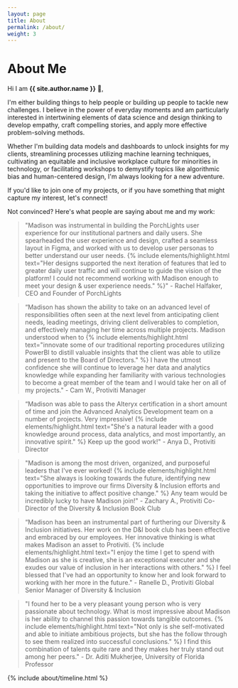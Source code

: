 ```yaml
---
layout: page
title: About
permalink: /about/
weight: 3
---
```


# **About Me**

Hi I am **{{ site.author.name }}** :wave:,<br>

I'm either building things to help people or building up people to tackle new challenges. I believe in the power of everyday moments and am particularly interested in intertwining elements of data science and design thinking to develop empathy, craft compelling stories, and apply more effective problem-solving methods.

Whether I'm building data models and dashboards to unlock insights for my clients, streamlining processes utilizing machine learning techniques, cultivating an equitable and inclusive workplace culture for minorities in technology, or facilitating workshops to demystify topics like algorithmic bias and human-centered design, I'm always looking for a new adventure.

If you'd like to join one of my projects, or if you have something that might capture my interest, let's connect!

<div>
Not convinced? Here's what people are saying about me and my work:

> "Madison was instrumental in building the PorchLights user experience for our institutional partners and daily users. She spearheaded the user experience and design, crafted a seamless layout in Figma, and worked with us to develop user personas to better understand our user needs. {% include elements/highlight.html text="Her designs supported the next iteration of features that led to greater daily user traffic and will continue to guide the vision of the platform! I could not recommend working with Madison enough to meet your design & user experience needs." %}" - Rachel Halfaker, CEO and Founder of PorchLights

> “Madison has shown the ability to take on an advanced level of responsibilities often seen at the next level from anticipating client needs, leading meetings, driving client deliverables to completion, and effectively managing her time across multiple projects. Madison understood when to {% include elements/highlight.html text="innovate some of our traditional reporting procedures utilizing PowerBI to distill valuable insights that the client was able to utilize and present to the Board of Directors." %} I have the utmost confidence she will continue to leverage her data and analytics knowledge while expanding her familiarity with various technologies to become a great member of the team and I would take her on all of my projects." - Cam W., Protiviti Manager

> “Madison was able to pass the Alteryx certification in a short amount of time and join the Advanced Analytics Development team on a number of projects. Very impressive! {% include elements/highlight.html text="She's a natural leader with a good knowledge around process, data analytics, and most importantly, an innovative spirit." %} Keep up the good work!" - Anya D., Protiviti Director

> "Madison is among the most driven, organized, and purposeful leaders that I've ever worked! {% include elements/highlight.html text="She always is looking towards the future, identifying new opportunities to improve our firms Diversity & Inclusion efforts and taking the initiative to affect positive change." %} Any team would be incredibly lucky to have Madison join!" - Zachary A., Protiviti Co-Director of the Diversity & Inclusion Book Club

> “Madison has been an instrumental part of furthering our Diversity & Inclusion initiatives. Her work on the D&I book club has been effective and embraced by our employees. Her innovative thinking is what makes Madison an asset  to Protiviti. {% include elements/highlight.html text="I enjoy the time I get to spend with Madison as she is creative, she is an exceptional executer and she exudes our value of inclusion in her interactions with others." %} I feel blessed that I've had an opportunity to know her and look forward to  working with her more in the future." - Ranelle D., Protiviti Global Senior Manager of Diversity & Inclusion

> "I found her to be a very pleasant young person who is very passionate about technology. What is most impressive about Madison is her ability to channel this passion towards tangible outcomes. {% include elements/highlight.html text="Not only is she self-motivated and able to initiate ambitious projects, but she has the follow through to see them realized into successful conclusions." %} I find this combination of talents quite rare and they makes her truly stand out among her peers." - Dr. Aditi Mukherjee, University of Florida Professor
</div>

<div class="row">
{% include about/timeline.html %}
</div>